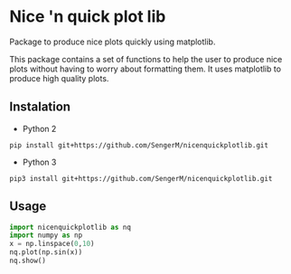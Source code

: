 # Nice 'n quick plot lib
Package to produce nice plots quickly using matplotlib.

This package contains a set of functions to help the user to produce nice plots without having to worry about formatting them. It uses matplotlib to produce high quality plots.

## Instalation
- Python 2
```
pip install git+https://github.com/SengerM/nicenquickplotlib.git
```
- Python 3
```
pip3 install git+https://github.com/SengerM/nicenquickplotlib.git
```

## Usage
```Python
import nicenquickplotlib as nq
import numpy as np
x = np.linspace(0,10)
nq.plot(np.sin(x))
nq.show()
```
